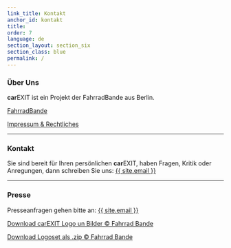 ```yaml
---
link_title: Kontakt
anchor_id: kontakt
title:
order: 7
language: de
section_layout: section_six
section_class: blue
permalink: /
---
```


### Über Uns
**car**EXIT ist ein Projekt der FahrradBande aus Berlin.

<a href="http://mitradgelegenheit.org/" target="_blank">FahrradBande</a>

[Impressum & Rechtliches](impressum.html)

***

### Kontakt
Sie sind bereit für Ihren persönlichen **car**EXIT, haben Fragen, Kritik oder Anregungen, dann schreiben Sie uns:
<a href="mailto:{{ site.email }}">{{ site.email }}</a>

***

### Presse
Presseanfragen gehen bitte an:
<a href="mailto:{{ site.email }}">{{ site.email }}</a>

<a href="https://www.flickr.com/photos/bundjugendberlin/sets/72157679864484094" target="_blank">Download carEXIT Logo un Bilder © Fahrrad Bande</a>

<a href="http://mitradgelegenheit.org/wp-content/uploads/2016/03/Logos.zip" target="_blank">Download Logoset als .zip © Fahrrad Bande</a>


